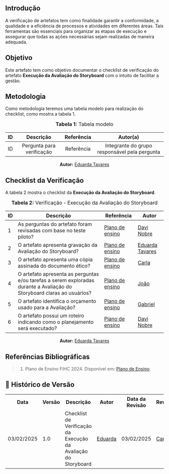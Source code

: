 ## Introdução
A verificação de artefatos tem como finalidade garantir a conformidade, a qualidade e a eficiência de processos e atividades em diferentes áreas. Tais ferramentas são essenciais para organizar as etapas de execução e assegurar que todas as ações necessárias sejam realizadas de maneira adequada.

## Objetivo
Este artefato tem como objetivo documentar o checklist de verificação do artefato **Execução da Avaliação do Storyboard** com o intuito de facilitar a gestão.

## Metodologia
Como metodologia teremos uma tabela modelo para realização do checklist, como mostra a tabela 1.

<center>
<font size="3"><b>Tabela 1:</b> Tabela modelo </font>

|  ID   |         Descrição         | Referência |                   Autor(a)                    |
| :---: | :-----------------------: | :--------: | :-------------------------------------------: |
|  ID   | Pergunta para verificação | Referência | Integrante do grupo responsável pela pergunta |

<p align="center"><b>Autor:</b> <a href="https://github.com/erteduarda">Eduarda Tavares</a></p> 
</center>

## Checklist da Verificação
A tabela 2 mostra o checklist da **Execução da Avaliação do Storyboard**.

<center>
<font size="3"><b>Tabela 2:</b> Verificação - Execução da Avaliação do Storyboard </font>

| ID  | Descrição                                                                                                               | Referência          | Autor                                            |
| --- | ----------------------------------------------------------------------------------------------------------------------- | ------------------- | ------------------------------------------------ |
| 1   | As perguntas do artefato foram revisadas com base no teste piloto?                                                      | [Plano de ensino]() | [Davi Nobre](https://github.com/Jagaima)         |
| 2   | O artefato apresenta gravação da Avaliação do Storyboard?                                                               | [Plano de ensino]() | [Eduarda Tavares](https://github.com/erteduarda) |
| 3   | O artefato apresenta uma cópia assinada do documento ético?                                                             | [Plano de ensino]() | [Carla](https://github.com/ccarlaa)              |
| 4   | O artefato apresenta as perguntas e/ou tarefas a serem exploradas durante a Avaliação do Storyboard claras ao usuários? | [Plano de ensino]() | [João](https://github.com/Joa0V)                 |
| 5   | O artefato identifica o orçamento usado para a Avaliação?                                                               | [Plano de ensino]() | [Gabriel](https://github.com/GabrielSMonteiro)   |
| 6   | O artefato possui um roteiro indicando como o planejamento será executado?                                              | [Plano de ensino]() | [Davi Nobre](https://github.com/Jagaima)         |

<p align="center"><b>Autor:</b> <a href="https://github.com/erteduarda">Eduarda Tavares</a></p>
</center>

## Referências Bibliográficas
> 1. Plano de Ensino FIHC 2024. Disponível em: [Plano de Ensino](https://aprender3.unb.br/pluginfile.php/2972625/mod_resource/content/58/Plano_de_Ensino%20FIHC%20022024%20Turma%2001%20v2.pdf).

## :round_pushpin: Histórico de Versão 

<div align="center">
    <table>
        <tr>
            <th>Data</th>
            <th>Versão</th>
            <th>Descrição</th>
            <th>Autor</th>
            <th>Data da Revisão</th>
            <th>Revisor</th>
        </tr>
        <tr>
            <td>03/02/2025</td>
            <td>1.0</td>
            <td>Checklist de Verificação da Execução da Avaliação do Storyboard</td>
            <td><a href="https://github.com/erteduarda">Eduarda</a></td>
            <td>03/02/2025</td>
            <td><a href="https://github.com/ccarlaa">Carla</a></td>
        </tr>
    </table>
</div>

